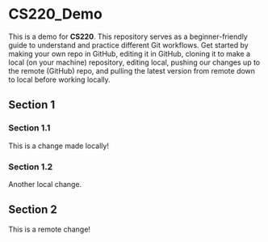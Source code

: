 # CS220_Demo
This is a demo for **CS220**. 
This repository serves as a beginner-friendly guide to understand and practice different Git workflows.
Get started by making your own repo in GitHub, editing it in GitHub, cloning it to make a local (on your machine) repository, editing local, pushing our changes up to the remote (GitHub) repo, and pulling the latest version from remote down to local before working locally.

## Section 1
### Section 1.1
This is a change made locally!
### Section 1.2
Another local change.
## Section 2
This is a remote change!
